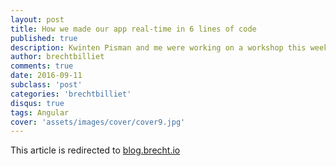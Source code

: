 ```yaml
---
layout: post
title: How we made our app real-time in 6 lines of code
published: true
description: Kwinten Pisman and me were working on a workshop this weekend with the focus on Reactive applications with Angular, RXJS and @ngrx. Something that can't miss in a reactive workshop are real-time updates. The application we are trying to make real-time is the winecellar app (you can register an account here if you want to test it).
author: brechtbilliet
comments: true
date: 2016-09-11
subclass: 'post'
categories: 'brechtbilliet'
disqus: true
tags: Angular
cover: 'assets/images/cover/cover9.jpg'
---
```

This article is redirected to [blog.brecht.io](https://blog.brecht.io)
